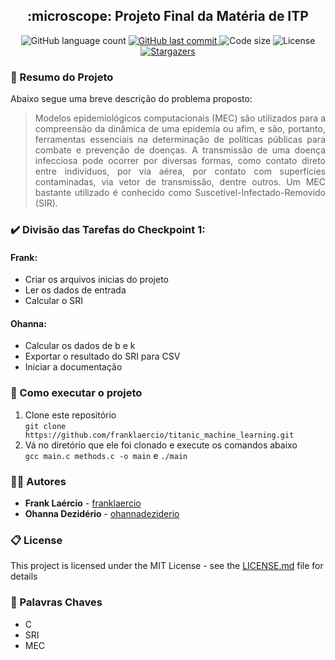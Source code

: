 <h2 align="center"> 
  :microscope: Projeto Final da Matéria de ITP
</h1>

<p align="center">
  <img alt="GitHub language count" src="https://img.shields.io/github/languages/count/franklaercio/ProjetoFinalITP?color=%2304D361">
  
  <a href="https://github.com/franklaercio/ProjetoFinalITP/commits/master">
    <img alt="GitHub last commit" src="https://img.shields.io/github/last-commit/franklaercio/ProjetoFinalITP">
  </a>
  
  <img alt="Code size" src="https://img.shields.io/github/languages/code-size/franklaercio/ProjetoFinalITP">

  <img alt="License" src="https://img.shields.io/badge/license-MIT-brightgreen">
   <a href="https://github.com/franklaercio/ProjetoFinalITP/stargazers">
    <img alt="Stargazers" src="https://img.shields.io/github/stars/franklaercio/ProjetoFinalITP?style=social">
  </a>
</p>

### :bookmark_tabs: Resumo do Projeto
Abaixo segue uma breve descrição do problema proposto:

> <p style="text-align: justify;"> Modelos epidemiológicos computacionais (MEC) são utilizados para a compreensão da dinâmica de uma epidemia ou afim, e são, portanto, ferramentas essenciais na determinação de políticas públicas para combate e prevenção de doenças.  A transmissão de uma doença infecciosa pode ocorrer por diversas formas, como contato direto entre indivíduos, por via aérea, por contato com superfícies contaminadas, via vetor de transmissão, dentre outros. Um MEC bastante utilizado é conhecido como Suscetível-Infectado-Removido (SIR).</p>

### :heavy_check_mark: Divisão das Tarefas do Checkpoint 1:
#### Frank:
- Criar os arquivos inicias do projeto
- Ler os dados de entrada
- Calcular o SRI
#### Ohanna:
- Calcular os dados de b e k
- Exportar o resultado do SRI para CSV
- Iniciar a documentação

### :mag_right: Como executar o projeto

1. Clone este repositório <br/>
`git clone https://github.com/franklaercio/titanic_machine_learning.git` <br/>
2. Vá no diretório que ele foi clonado e execute os comandos abaixo <br/>
`gcc main.c methods.c -o main` e `./main` <br/>

### :man_technologist: Autores
* **Frank Laércio** - [franklaercio](https://github.com/franklaercio)
* **Ohanna Dezidério** - [ohannadeziderio](https://github.com/ohannadeziderio)

### :clipboard: License

This project is licensed under the MIT License - see the [LICENSE.md](LICENSE.md) file for details

### :newspaper: Palavras Chaves

- C
- SRI
- MEC
